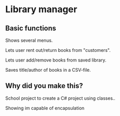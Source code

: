 <H1>Library manager</H1>

<H2>Basic functions</H2>
<P>Shows several menus.</P>
<P>Lets user rent out/return books from "customers".</P>
<P>Lets user add/remove books from saved library.</P>
<p>Saves title/author of books in a CSV-file.</p>

<H2>Why did you make this?</H2>
<p>School project to create a C# project using classes..</p>
<p>Showing im capable of encapsulation</p>
